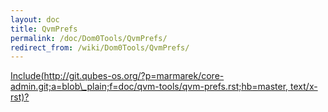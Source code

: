 ```yaml
---
layout: doc
title: QvmPrefs
permalink: /doc/Dom0Tools/QvmPrefs/
redirect_from: /wiki/Dom0Tools/QvmPrefs/
---
```


[Include(http://git.qubes-os.org/?p=marmarek/core-admin.git;a=blob\_plain;f=doc/qvm-tools/qvm-prefs.rst;hb=master, text/x-rst)?](/doc/Dom0Tools/Include(http%3A/git.qubes-os.org?p=marmarek/core-admin.git;a=blob_plain;f=doc/qvm-tools/qvm-prefs.rst;hb=master,%20text/x-rst))
